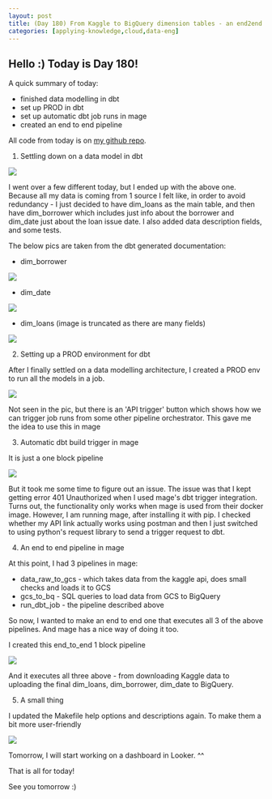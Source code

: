 ```yaml
---
layout: post
title: (Day 180) From Kaggle to BigQuery dimension tables - an end2end pipeline
categories: [applying-knowledge,cloud,data-eng]
---
```


## Hello :) Today is Day 180!
A quick summary of today:
* finished data modelling in dbt
* set up PROD in dbt
* set up automatic dbt job runs in mage
* created an end to end pipeline

All code from today is on [my github repo](https://github.com/divakaivan/lending-club-data-pipeline).

1. Settling down on a data model in dbt

![](https://blogger.googleusercontent.com/img/a/AVvXsEhFzC9iFIYqNstDJ2IDqyh7_QL91djC7NQPcfcSXyecjNJvfsB7AHBHci8kiE_YEmKhkolJL_osPV7Q2gz--Cig99lpnKPON9J3DACAqzV6CLfghbfzJmjWoJ56d-pUH6gx3wb5nkRxAPo2jBjSOCUyaQYL8gDqSlgwYgzF7R6KA-fx9QT2DdJhdZKkIux8)

I went over a few different today, but I ended up with the above one. Because all my data is coming from 1 source I felt like, in order to avoid redundancy - I just decided to have dim_loans as the main table, and then have dim_borrower which includes just info about the borrower and dim_date just about the loan issue date.
I also added data description fields, and some tests.

The below pics are taken from the dbt generated documentation:
* dim_borrower

![](https://blogger.googleusercontent.com/img/a/AVvXsEhpUusra68HSPhtHBuFF88sojLAB4_mH7BcBuLfl1IDBfp8SVUPMsaI6tuJ5vwaymMdjU5odekeKx9AS1bH1WsPJOruNevacWe4-SA9EVcTiesdBxRrP2LbCBWniBxdaeCQzury3UEboKq1SGC-AhRS3miHSeu2x9ss8w1N_sG0SNNYRNnNYxRBSAhlTYoD)

* dim_date

![](https://blogger.googleusercontent.com/img/a/AVvXsEhdJfe5gIKUc5_rYLZ-0AyvzZ-N5qsN8mjUwHUX8q7FfnSMhFToQjokbU5FtMZ_EkDtoGKO5y6nvHIuT0ko2BZwk_IuWQ5lPMNBVo_82L47Q48sRxTIhDIzFhA7aySY2O8-UbmTigR98eDfFhOvpnxE_I0pb0gGhk5x3JzuLW8vHTISFGPwBhiqALLUo9uk)

* dim_loans (image is truncated as there are many fields)

![](https://blogger.googleusercontent.com/img/a/AVvXsEiaRdspMRZPOSVx1lIKbrBp13Jfk4eNmg3z3Alg5bLvvKuVupYXZ2y9kXnnUyBOpRVI0aqtUONLBc0Ni9fTszK14EJ41ipB6jyiaNc8cNMr0duw3bXEiNE55xccPTynJRnpsCbI5VqiJxM9duIHrWQPHCrfpah6Wm-Z4cB42cg3HXR7c3dZTeAJ5GWHkPs_)

2. Setting up a PROD environment for dbt

After I finally settled on a data modelling architecture, I created a PROD env to run all the models in a job.

![](https://blogger.googleusercontent.com/img/a/AVvXsEg5qsRUCrDXPlRaOBHAdUATYKA0rmTY5BclLKDhMBNea25hkEEnro21Noh7FsffaelCMdEamp2exa87lybKI7QQeiI4yGrcCMX2SkE1FhVe2nyPTs2r_V3MZwsGcvbA2Kabrx9BvUeqI7qTMf3G-tl6z3uNPiczC3-yhdbIl5J5KYd8kmLrGTY3suqxTxKi)

Not seen in the pic, but there is an 'API trigger' button which shows how we can trigger job runs from some other pipeline orchestrator. This gave me the idea to use this in mage

3. Automatic dbt build trigger in mage

It is just a one block pipeline

![](https://blogger.googleusercontent.com/img/a/AVvXsEg-Jnuq465_IZ1P8UZnk0LDcMMmAwqdV9QUzqk86eyBKQDah56iIPb9DMj3vthBc9dJy4dCokVQgPBQoKn6nP9yGkrOvadi0uduvNDPWh8gIYj6yf6IoEKLM6qhLGevf9CWBHp-qJoHvjFZr89qUEP6aI26af_MrBJz6uX7F3XPU4-RqjLq3NGT5QKsBNPi)

But it took me some time to figure out an issue. The issue was that I kept getting error 401 Unauthorized when I used mage's dbt trigger integration. Turns out, the functionality only works when mage is used from their docker image. However, I am running mage, after installing it with pip. I checked whether my API link actually works using postman and then I just switched to using python's request library to send a trigger request to dbt. 

4. An end to end pipeline in mage

At this point, I had 3 pipelines in mage: 

* data_raw_to_gcs - which takes data from the kaggle api, does small checks and loads it to GCS
* gcs_to_bq - SQL queries to load data from GCS to BigQuery
* run_dbt_job - the pipeline described above

So now, I wanted to make an end to end one that executes all 3 of the above pipelines. And mage has a nice way of doing it too. 

I created this end_to_end 1 block pipeline

![](https://blogger.googleusercontent.com/img/a/AVvXsEiGINMkXTe9mCLBCsZvv9M1jIAUbFP8EYMe_u6ncX7Zc4Vz85o9X1I4NG5lZG8_0uSksLPPpkAxKckpoUCCrxyxtZ-7Vb9_HMp55TDJXPIvEM2SDlOtTCKjKv1Woercs8KW6Iwru00LuGQhbWd7xLuzW1o7XegpYpi1RYntfiisEGY-Bsqwk5Rf24idACKc)

And it executes all three above - from downloading Kaggle data to uploading the final dim_loans, dim_borrower, dim_date to BigQuery. 


5. A small thing 

I updated the Makefile help options and descriptions again. To make them a bit more user-friendly

![](https://blogger.googleusercontent.com/img/a/AVvXsEiqUPNvEDN9lQJIRwapfviOswOPXPck1AxKJN7rKTMfDa7WyLEpsqKlGemEpTkksKi_Ak43Ta5SQgnmtSp-ix_jQOWyzqTaOWaXTrEBHVvrfofldx4GXXSM0TRjXHSxnDsv7-xZXItAoqdkTbLMNHgTxep-MO6DwZm1z4JVapb8iRLA4_AiScb7SUtc1kgL)

Tomorrow, I will start working on a dashboard in Looker. ^^

That is all for today!

See you tomorrow :)
